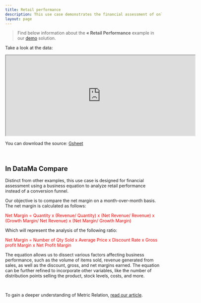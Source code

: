 ```yaml
---
title: Retail performance
description: This use case demonstrates the financial assessment of online and offline retail performance using a business equation instead of a conversion funnel.
layout: page
---
```


> Find below information about the **« Retail Performance** example in our [demo](https://app.datama.io) solution.

Take a look at the data:

<center><iframe src="https://docs.google.com/spreadsheets/d/e/2PACX-1vTXYphkUS8WX6Wa4GZp5LBisnEOoqdLyp9darrXuIJPqmsnv_f8Tvhq_0sNX7L2uVfIaJjonTP2j8Fm/pubhtml?gid=763618483&amp;single=true&amp;widget=true&amp;headers=false#" width="610" height="260"></iframe></center>

You can download the source: [Gsheet](https://docs.google.com/spreadsheets/d/1bNEeqm5CfpPmYPr_t4ff1xcJkSBKoVvwJd4vKB0sDzs/edit#gid=763618483)

<br>

## In DataMa Compare

Distinct from other examples, this use case is designed for financial assessment using a business equation to analyze retail performance instead of a conversion funnel.

Our objective is to compare the net margin on a month-over-month basis. The net margin is calculated as follows:

<span style="color:red"> Net Margin = Quantity x (Revenue/ Quantity) x (Net Revenue/ Revenue) x (Growth Margin/ Net Revenue) x (Net Margin/ Growth Margin) </span>


Which will represent the analysis of the following ratio:


<span style="color:red"> Net Margin = Number of Qty Sold x Average Price x Discount Rate x Gross profit Margin x Net Profit Margin </span>


The equation allows us to dissect various factors affecting business performance, such as the volume of items sold, revenue generated from sales, as well as the discount, gross, and net margins earned. The equation can be further refined to incorporate other variables, like the number of distribution points selling the product, stock levels, costs, and more.

<br>

To gain a deeper understanding of Metric Relation, [read our article]({{site.url}}/{{site.baseurl}}/core-app/header/input/metric-relation).
